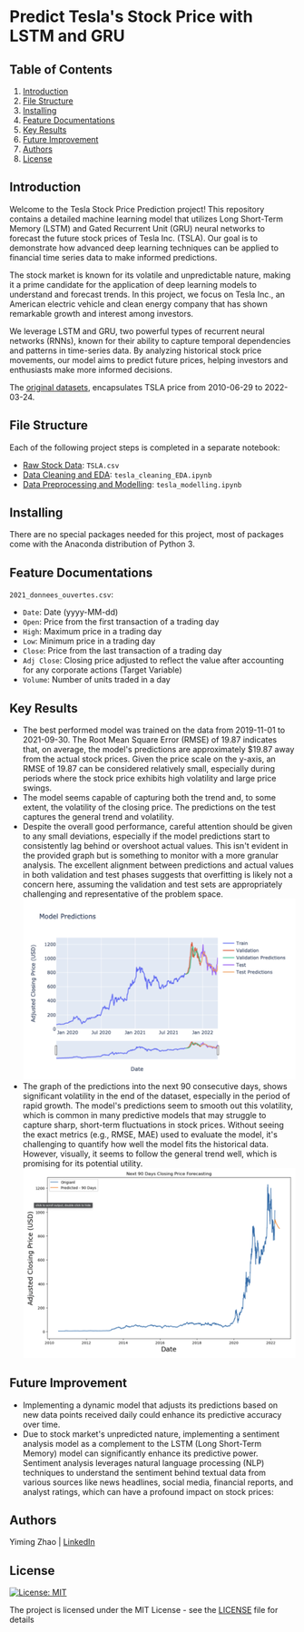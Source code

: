 # Predict Tesla's Stock Price with LSTM and GRU

## Table of Contents
1. [Introduction](#Introduction)
2. [File Structure](#FileStructure)
3. [Installing](#Installing)
4. [Feature Documentations](#FeatureDocumentations)
5. [Key Results](#KeyResults)
6. [Future Improvement](#FutureImprovement)
7. [Authors](#Authors)
8. [License](#License)

<a name="Introduction"></a>
## Introduction
Welcome to the Tesla Stock Price Prediction project! This repository contains a detailed machine learning model that utilizes Long Short-Term Memory (LSTM) and Gated Recurrent Unit (GRU) neural networks to forecast the future stock prices of Tesla Inc. (TSLA). Our goal is to demonstrate how advanced deep learning techniques can be applied to financial time series data to make informed predictions.

The stock market is known for its volatile and unpredictable nature, making it a prime candidate for the application of deep learning models to understand and forecast trends. In this project, we focus on Tesla Inc., an American electric vehicle and clean energy company that has shown remarkable growth and interest among investors.

We leverage LSTM and GRU, two powerful types of recurrent neural networks (RNNs), known for their ability to capture temporal dependencies and patterns in time-series data. By analyzing historical stock price movements, our model aims to predict future prices, helping investors and enthusiasts make more informed decisions.

The [original datasets](https://www.kaggle.com/datasets/varpit94/tesla-stock-data-updated-till-28jun2021), encapsulates TSLA price from 2010-06-29 to 2022-03-24.

<a name="FileStructure"></a>
## File Structure
Each of the following project steps is completed in a separate notebook:
- [Raw Stock Data](https://github.com/YimingZ13/Predict-Tesla-Stock-Price-LSTM-GRU/blob/main/TSLA.csv): `TSLA.csv`
- [Data Cleaning and EDA](https://github.com/YimingZ13/Predict-Tesla-Stock-Price-LSTM-GRU/blob/main/tesla_cleaning_EDA.ipynb): `tesla_cleaning_EDA.ipynb`
- [Data Preprocessing and Modelling](https://github.com/YimingZ13/Predict-Tesla-Stock-Price-LSTM-GRU/blob/main/tesla_modelling.ipynb): `tesla_modelling.ipynb`

<a name="Installing"></a>
## Installing
There are no special packages needed for this project, most of packages come with the Anaconda distribution of Python 3.

<a name="FeatureDocumentations"></a>
## Feature Documentations
`2021_donnees_ouvertes.csv`:
- `Date`: Date (yyyy-MM-dd)
- `Open`: Price from the first transaction of a trading day
- `High`: Maximum price in a trading day
- `Low`:  Minimum price in a trading day
- `Close`: Price from the last transaction of a trading day
- `Adj Close`: Closing price adjusted to reflect the value after accounting for any corporate actions (Target Variable)
- `Volume`: Number of units traded in a day

<a name="KeyResults"></a>
## Key Results
- The best performed model was trained on the data from 2019-11-01 to 2021-09-30. The Root Mean Square Error (RMSE) of 19.87 indicates that, on average, the model's predictions are approximately $19.87 away from the actual stock prices. Given the price scale on the y-axis, an RMSE of 19.87 can be considered relatively small, especially during periods where the stock price exhibits high volatility and large price swings.
- The model seems capable of capturing both the trend and, to some extent, the volatility of the closing price. The predictions on the test captures the general trend and volatility.
- Despite the overall good performance, careful attention should be given to any small deviations, especially if the model predictions start to consistently lag behind or overshoot actual values. This isn't evident in the provided graph but is something to monitor with a more granular analysis. The excellent alignment between predictions and actual values in both validation and test phases suggests that overfitting is likely not a concern here, assuming the validation and test sets are appropriately challenging and representative of the problem space.
![Final Model](https://github.com/YimingZ13/Predict-Tesla-Stock-Price-LSTM-GRU/blob/main/final_model.png)
- The graph of the predictions into the next 90 consecutive days, shows significant volatility in the end of the dataset, especially in the period of rapid growth. The model's predictions seem to smooth out this volatility, which is common in many predictive models that may struggle to capture sharp, short-term fluctuations in stock prices. Without seeing the exact metrics (e.g., RMSE, MAE) used to evaluate the model, it's challenging to quantify how well the model fits the historical data. However, visually, it seems to follow the general trend well, which is promising for its potential utility.
![Future Predictions](https://github.com/YimingZ13/Predict-Tesla-Stock-Price-LSTM-GRU/blob/main/future_predictions.png)
<a name="FutureImprovement"></a>
## Future Improvement
-  Implementing a dynamic model that adjusts its predictions based on new data points received daily could enhance its predictive accuracy over time.
-  Due to stock market's unpredicted nature, implementing a sentiment analysis model as a complement to the LSTM (Long Short-Term Memory) model can significantly enhance its predictive power. Sentiment analysis leverages natural language processing (NLP) techniques to understand the sentiment behind textual data from various sources like news headlines, social media, financial reports, and analyst ratings, which can have a profound impact on stock prices:

<a name="Authors"></a>
## Authors
Yiming Zhao | [LinkedIn](https://www.linkedin.com/in/yiming-zhao13/)

<a name="License"></a>
## License
[![License: MIT](https://img.shields.io/badge/License-MIT-yellow.svg)](https://opensource.org/licenses/MIT)

The project is licensed under the MIT License - see the [LICENSE](LICENSE) file for details
